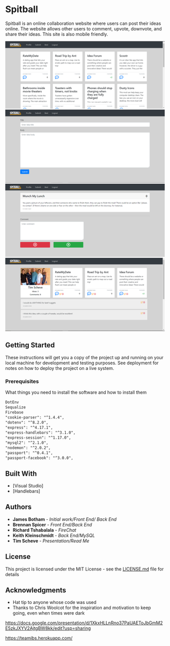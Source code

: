 # Spitball

Spitball is an online collaboration website where users can post their ideas online. The website allows other users to comment, upvote, downvote, and share their ideas. This site is also mobile friendly.

![homepage](design/homepage.PNG)
![submit](design/submit.PNG)
![commenting](design/comment.PNG)
![profile](design/profile.PNG)


## Getting Started

These instructions will get you a copy of the project up and running on your local machine for development and testing purposes. See deployment for notes on how to deploy the project on a live system.

### Prerequisites

What things you need to install the software and how to install them

```
DotEnv
Sequalize
Firebase
"cookie-parser": "^1.4.4",
"dotenv": "^8.2.0",
"express": "^4.17.1",
"express-handlebars": "^3.1.0",
"express-session": "^1.17.0",
"mysql2": "^2.1.0",
"nodemon": "^2.0.2",
"passport": "^0.4.1",
"passport-facebook": "^3.0.0",

```

## Built With

* [Visual Studio]
* [Handlebars]


## Authors

* **James Botham** - *Initial work/Front End/ Back End*
* **Brennan Spicer** - *Front End/Back End*
* **Richard Tshabalala** - *FireChat*
* **Keith Kleinschmidt** - *Back End/MySQL*
* **Tim Scheve** - *Presentation/Read Me*


## License

This project is licensed under the MIT License - see the [LICENSE.md](LICENSE.md) file for details

## Acknowledgments

* Hat tip to anyone whose code was used
* Thanks to Chris Woolcot for the inspiration and motivation to keep going, even when times were dark

https://docs.google.com/presentation/d/1XkxHLLnRno37PaUAEToJbGmM2E5zkJXYV2AjtgBW8kk/edit?usp=sharing



https://teamibs.herokuapp.com/